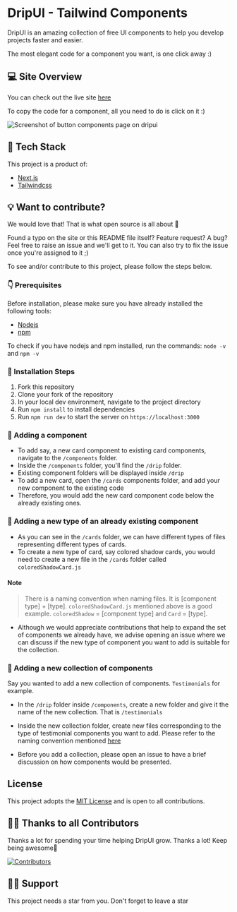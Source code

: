 # DripUI - Tailwind Components
DripUI is an amazing collection of free UI components to help you develop projects faster and easier.

The most elegant code for a component you want, is one click away :)

## :computer: Site Overview
You can check out the live site [here](http://dripui.vercel.app/)

To copy the code for a component, all you need to do is click on it :)

![Screenshot of button components page on dripui](https://user-images.githubusercontent.com/81039882/193884729-cda99fc7-e944-45f7-a24b-2545e0c516f6.png)


## :hammer: Tech Stack
This project is a product of:

- [Next.js](https://nextjs.org/)
- [Tailwindcss](https://tailwindcss.com/)

## :bulb: Want to contribute?
We would love that! That is what open source is all about :tada: 

Found a typo on the site or this README file itself? Feature request? A bug? Feel free to raise an issue and we'll get to it. You can also try to fix the issue once you're assigned to it ;)

To see and/or contribute to this project, please follow the steps below.

### :point_down: Prerequisites
Before installation, please make sure you have already installed the following tools:

- [Nodejs](https://nodejs.org/en/download/package-manager)
- [npm](https://docs.npmjs.com/downloading-and-installing-node-js-and-npm)

To check if you have nodejs and npm installed, run the commands: 
`node -v` and `npm -v`

### :nut_and_bolt: Installation Steps
1) Fork this repository
2) Clone your fork of the repository
3) In your local dev environment, navigate to the project directory
4) Run `npm install` to install dependencies
5) Run `npm run dev` to start the server on `https://localhost:3000`

### :wrench: Adding a component
- To add say, a new card component to existing card components, navigate to the `/components` folder. 
- Inside the `/components` folder, you'll find the `/drip` folder.
- Existing component folders will be displayed inside `/drip`
- To add a new card, open the `/cards` components folder, and add your new component to the existing code
- Therefore, you would add the new card component code below the already existing ones.

### :wrench: Adding a new type of an already existing component
- As you can see in the `/cards` folder, we can have different types of files representing different types of cards.
- To create a new type of card, say colored  shadow cards, you would need to create a new file in the `/cards` folder called `coloredShadowCard.js` 


#### Note
> There is a naming convention when naming files. It is [component type] + [type]. `coloredShadowCard.js` mentioned above is a good example. `coloredShadow` = [component type] and `Card` = [type].

- Although we would appreciate contributions that help to expand the set of components we already have, we advise opening an issue where we can discuss if the new type of component you want to add is suitable for the collection.

### :wrench: Adding a new collection of components
Say you wanted to add a new collection of components. `Testimonials` for example.

- In the `/drip` folder inside `/components`, create a new folder and give it the name of the new collection. That is `/testimonials`
- Inside the new collection folder, create new files corresponding to the type of testimonial components you want to add. Please refer to the naming convention mentioned [here](#note)

- Before you add a collection, please open an issue to have a brief discussion on how components would be presented.

## License
This project adopts the [MIT License](https://opensource.org/licenses/MIT) and is open to all contributions.

## 💪🏽 Thanks to all Contributors

Thanks a lot for spending your time helping DripUI grow. Thanks a lot! Keep being awesome🍻

[![Contributors](https://contrib.rocks/image?repo=khazifire/DripUI)](https://github.com/khazifire/DripUI/graphs/contributors)

## 🙏🏽 Support

This project needs a star️ from you. Don't forget to leave a star

